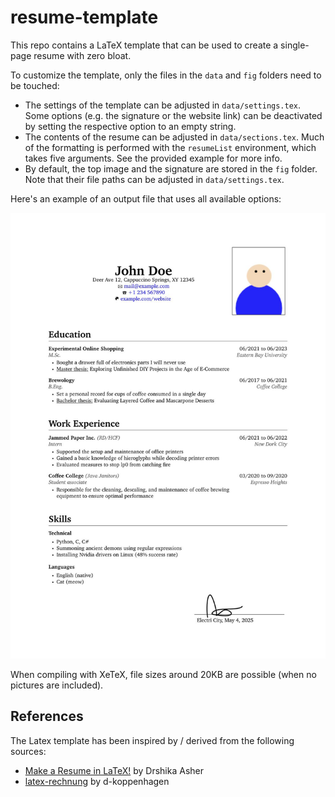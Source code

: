 # resume-template

This repo contains a LaTeX template that can be used to create a single-page resume with zero bloat.

To customize the template, only the files in the `data` and `fig` folders need to be touched:

- The settings of the template can be adjusted in `data/settings.tex`. Some options (e.g. the signature or the website link) can be deactivated by setting the respective option to an empty string.
- The contents of the resume can be adjusted in `data/sections.tex`. Much of the formatting is performed with the `resumeList` environment, which takes five arguments. See the provided example for more info.
- By default, the top image and the signature are stored in the `fig` folder. Note that their file paths can be adjusted in `data/settings.tex`.

Here's an example of an output file that uses all available options:

![Example resume](example.jpg)

When compiling with XeTeX, file sizes around 20KB are possible (when no pictures are included).


## References

The Latex template has been inspired by / derived from the following sources:

- [Make a Resume in LaTeX!](https://www.drshika.com/2022/04/15/LaTeX-Resumes) by Drshika Asher
- [latex-rechnung](https://github.com/d-koppenhagen/latex-rechnung) by d-koppenhagen
